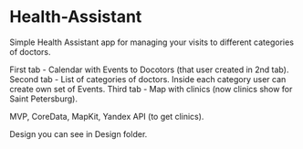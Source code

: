# Health-Assistant

Simple Health Assistant app for managing your visits to different categories of doctors.

First tab - Calendar with Events to Docotors (that user created in 2nd tab).
Second tab - List of categories of doctors. Inside each category user can create own set of Events.
Third tab - Map with clinics (now clinics show for Saint Petersburg).

MVP, CoreData, MapKit, Yandex API (to get clinics). 

Design you can see in Design folder.
